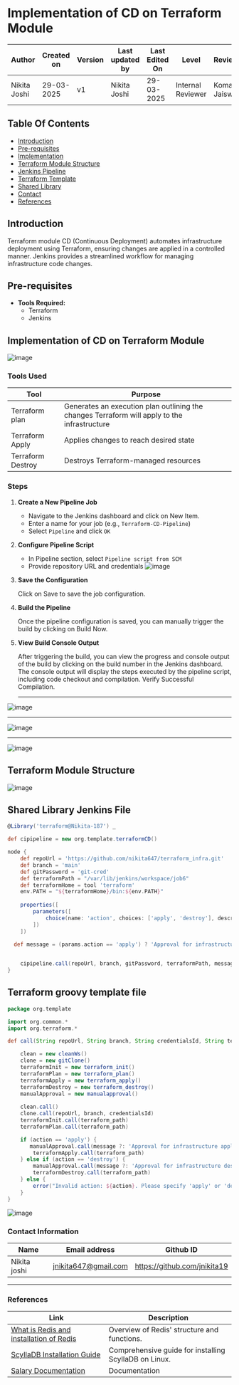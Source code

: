 # Implementation of CD on Terraform Module

| **Author** | **Created on** | **Version** | **Last updated by**|**Last Edited On**|**Level** |**Reviewer** |
|------------|---------------------------|-------------|----------------|-----|-------------|-------------| 
| Nikita Joshi|   29-03-2025          | v1          | Nikita Joshi   |29-03-2025    |  Internal Reviewer | Komal Jaiswal |

## Table Of Contents
- [Introduction](#introduction)
- [Pre-requisites](#pre-requisites)
- [Implementation](#implementation-of-cd-on-terraform-module)
- [Terraform Module Structure](#terraform-module)
- [Jenkins Pipeline](#shared-library-jenkins-file)
- [Terraform Template](#terraform-groovy-template-file)
- [Shared Library](#shared-library-src-file)
- [Contact](#contact-information)
- [References](#references)

## Introduction
Terraform module CD (Continuous Deployment) automates infrastructure deployment using Terraform, ensuring changes are applied in a controlled manner. Jenkins provides a streamlined workflow for managing infrastructure code changes.

## Pre-requisites
- **Tools Required:**
  - Terraform
  - Jenkins

## Implementation of CD on Terraform Module
![image](https://github.com/user-attachments/assets/6fa5593c-a971-4c6b-b77b-18d3de48eb5a)


### Tools Used

| Tool              | Purpose                                                                 |
|-------------------|-------------------------------------------------------------------------|
| Terraform plan    | Generates an execution plan outlining the changes Terraform will apply to the infrastructure|
| Terraform Apply   | Applies changes to reach desired state                                  |
| Terraform Destroy | Destroys Terraform-managed resources                                   |

### Steps

1. **Create a New Pipeline Job**
   - Navigate to the Jenkins dashboard and click on New Item.
   - Enter a name for your job (e.g., `Terraform-CD-Pipeline`)
   - Select `Pipeline` and click `OK`

2. **Configure Pipeline Script**
   - In Pipeline section, select `Pipeline script from SCM`
   - Provide repository URL and credentials
     ![image](https://github.com/user-attachments/assets/f1c525a8-d496-4f9a-9e45-df2896537d2c)


3. **Save the Configuration**

   Click on Save to save the job configuration.

 4. **Build the Pipeline**

    Once the pipeline configuration is saved, you can manually trigger the build by clicking on Build Now.

5.  **View Build Console Output**

     After triggering the build, you can view the progress and console output of the build by clicking on the build number in the Jenkins dashboard.
     The console output will display the steps executed by the pipeline script, including code checkout and compilation.
     Verify Successful Compilation.
    ___
![image](https://github.com/user-attachments/assets/696abf93-4421-41ce-bdb8-6bd15af15cac)
___
![image](https://github.com/user-attachments/assets/b31b1cda-a86b-4cad-8267-4c17774e7dd2)

___
![image](https://github.com/user-attachments/assets/7dc006a6-5123-434c-92ec-3e71968e78b5)




    
## Terraform Module Structure

![image](https://github.com/user-attachments/assets/e712ad44-1af9-48a1-bbd9-a3c0f492f555)


## Shared Library Jenkins File
```groovy
@Library('terraform@Nikita-187') _

def cipipeline = new org.template.terraformCD()

node {
    def repoUrl = 'https://github.com/nikita647/terraform_infra.git'
    def branch = 'main'
    def gitPassword = 'git-cred'
    def terraformPath = "/var/lib/jenkins/workspace/job6"
    def terraformHome = tool 'terraform'
    env.PATH = "${terraformHome}/bin:${env.PATH}"
    
    properties([
        parameters([
            choice(name: 'action', choices: ['apply', 'destroy'], description: 'Choose any one option')
        ])
    ])
    
  def message = (params.action == 'apply') ? 'Approval for infrastructure apply' : 'Approval for infrastructure destroy'


    cipipeline.call(repoUrl, branch, gitPassword, terraformPath, message, params.action)
}
```

## Terraform groovy template file

``` groovy
package org.template

import org.common.*
import org.terraform.*

def call(String repoUrl, String branch, String credentialsId, String terraform_path, String message, String action) {

    clean = new cleanWs()
    clone = new gitClone()
    terraformInit = new terraform_init()
    terraformPlan = new terraform_plan()
    terraformApply = new terraform_apply()
    terraformDestroy = new terraform_destroy()
    manualApproval = new manualapproval()
    
    clean.call()
    clone.call(repoUrl, branch, credentialsId)
    terraformInit.call(terraform_path)
    terraformPlan.call(terraform_path)

    if (action == 'apply') {
       manualApproval.call(message ?: 'Approval for infrastructure apply')
        terraformApply.call(terraform_path)
    } else if (action == 'destroy') {
        manualApproval.call(message ?: 'Approval for infrastructure destroy')
        terraformDestroy.call(terraform_path)
    } else {
        error("Invalid action: ${action}. Please specify 'apply' or 'destroy'.")
    }
}
```

![image](https://github.com/user-attachments/assets/0ee6045a-d67a-43b8-9600-4f27b902b77b)

### **Contact Information**

| **Name** | **Email address**            | **Github ID**
|----------|-------------------------------|-------------------|
| Nikita joshi    |  jnikita647@gmail.com   | https://github.com/jnikita19  |

---
### **References**

| **Link** | **Description**            |
|----------|-------------------------------|
| [What is Redis and installation of Redis](https://severalnines.com/blog/redis-how-installation-setup-and-configuration/)   |  Overview of Redis' structure and functions.          |
| [ScyllaDB Installation Guide](https://opensource.docs.scylladb.com/stable/getting-started/install-scylla/install-on-linux.html)   | Comprehensive guide for installing ScyllaDB on Linux. |
|[Salary Documentation](https://github.com/OT-MICROSERVICES/salary-api/blob/main/README.md) |Documentation |

